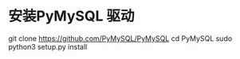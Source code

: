 # 安装PyMySQL 驱动
git clone https://github.com/PyMySQL/PyMySQL
cd PyMySQL
sudo python3 setup.py install
